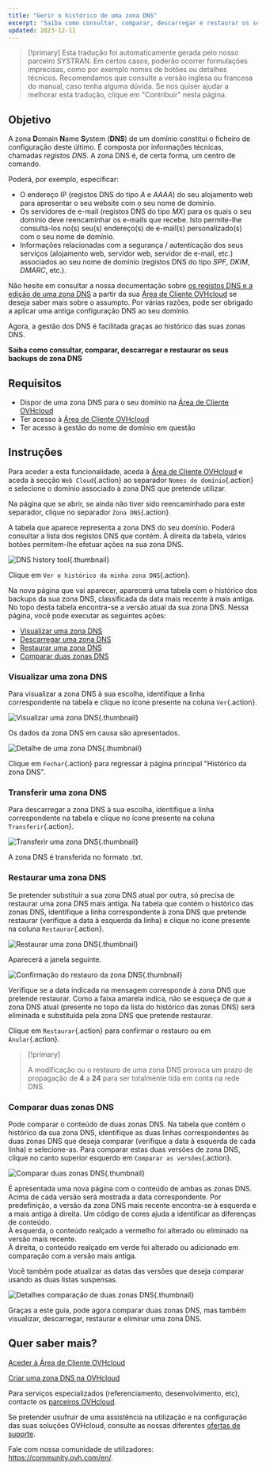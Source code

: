 ```yaml
--- 
title: "Gerir o histórico de uma zona DNS"
excerpt: "Saiba como consultar, comparar, descarregar e restaurar os seus backups de zona DNS"
updated: 2023-12-11
--- 
```


> [!primary]
> Esta tradução foi automaticamente gerada pelo nosso parceiro SYSTRAN. Em certos casos, poderão ocorrer formulações imprecisas, como por exemplo nomes de botões ou detalhes técnicos. Recomendamos que consulte a versão inglesa ou francesa do manual, caso tenha alguma dúvida. Se nos quiser ajudar a melhorar esta tradução, clique em "Contribuir" nesta página.
>

## Objetivo

A zona **D**omain **N**ame **S**ystem (**DNS**) de um domínio constitui o ficheiro de configuração deste último. É composta por informações técnicas, chamadas *registos DNS*. A zona DNS é, de certa forma, um centro de comando.

Poderá, por exemplo, especificar:

- O endereço IP (registos DNS do tipo *A* e *AAAA*) do seu alojamento web para apresentar o seu website com o seu nome de domínio.
- Os servidores de e-mail (registos DNS do tipo *MX*) para os quais o seu domínio deve reencaminhar os e-mails que recebe. Isto permite-lhe consultá-los no(s) seu(s) endereço(s) de e-mail(s) personalizado(s) com o seu nome de domínio.
- Informações relacionadas com a segurança / autenticação dos seus serviços (alojamento web, servidor web, servidor de e-mail, etc.) associados ao seu nome de domínio (registos DNS do tipo *SPF*, *DKIM*, *DMARC*, etc.).

Não hesite em consultar a nossa documentação sobre [os registos DNS e a edição de uma zona DNS](/pages/web_cloud/domains/dns_zone_edit) a partir da sua [Área de Cliente OVHcloud](https://www.ovh.com/auth/?action=gotomanager&from=https://www.ovh.pt/&ovhSubsidiary=pt) se deseja saber mais sobre o assumpto.
Por várias razões, pode ser obrigado a aplicar uma antiga configuração DNS ao seu domínio.

Agora, a gestão dos DNS é facilitada graças ao histórico das suas zonas DNS.

**Saiba como consultar, comparar, descarregar e restaurar os seus backups de zona DNS**

## Requisitos

- Dispor de uma zona DNS para o seu domínio na [Área de Cliente OVHcloud](https://www.ovh.com/auth/?action=gotomanager&from=https://www.ovh.pt/&ovhSubsidiary=pt)
- Ter acesso à [Área de Cliente OVHcloud](https://www.ovh.com/auth/?action=gotomanager&from=https://www.ovh.pt/&ovhSubsidiary=pt)
- Ter acesso à gestão do nome de domínio em questão

## Instruções

Para aceder a esta funcionalidade, aceda à [Área de Cliente OVHcloud](https://www.ovh.com/auth/?action=gotomanager&from=https://www.ovh.pt/&ovhSubsidiary=pt) e aceda à secção `Web Cloud`{.action} ao separador `Nomes de domínio`{.action} e selecione o domínio associado à zona DNS que pretende utilizar.

Na página que se abrir, se ainda não tiver sido reencaminhado para este separador, clique no separador `Zona DNS`{.action}.

A tabela que aparece representa a zona DNS do seu domínio. Poderá consultar a lista dos registos DNS que contém. À direita da tabela, vários botões permitem-lhe efetuar ações na sua zona DNS. 

![DNS history tool](images/dns-zone-history.png){.thumbnail}

Clique em `Ver o histórico da minha zona DNS`{.action}. 

Na nova página que vai aparecer, aparecerá uma tabela com o histórico dos backups da sua zona DNS, classificada da data mais recente à mais antiga. No topo desta tabela encontra-se a versão atual da sua zona DNS. Nessa página, você pode executar as seguintes ações:

- [Visualizar uma zona DNS](#view)
- [Descarregar uma zona DNS](#download)
- [Restaurar uma zona DNS](#restore)
- [Comparar duas zonas DNS](#compare)

### Visualizar uma zona DNS <a name="view"></a>

Para visualizar a zona DNS à sua escolha, identifique a linha correspondente na tabela e clique no ícone presente na coluna `Ver`{.action}.

![Visualizar uma zona DNS](images/visualize-dns-eyes.png){.thumbnail}

Os dados da zona DNS em causa são apresentados.

![Detalhe de uma zona DNS](images/details-dns-zone.png){.thumbnail}

Clique em `Fechar`{.action} para regressar à página principal "Histórico da zona DNS".

### Transferir uma zona DNS <a name="download"></a>

Para descarregar a zona DNS à sua escolha, identifique a linha correspondente na tabela e clique no ícone presente na coluna `Transferir`{.action}.

![Transferir uma zona DNS](images/download-dns-zone.png){.thumbnail}

A zona DNS é transferida no formato .txt.

### Restaurar uma zona DNS <a name="restore"></a>

Se pretender substituir a sua zona DNS atual por outra, só precisa de restaurar uma zona DNS mais antiga. Na tabela que contém o histórico das zonas DNS, identifique a linha correspondente à zona DNS que pretende restaurar (verifique a data à esquerda da linha) e clique no ícone presente na coluna `Restaurar`{.action}.

![Restaurar uma zona DNS](images/restore-dns-zone.png){.thumbnail}

Aparecerá a janela seguinte.

![Confirmação do restauro da zona DNS](images/confirmation-restore-dns-zone.png){.thumbnail}

Verifique se a data indicada na mensagem corresponde à zona DNS que pretende restaurar. Como a faixa amarela indica, não se esqueça de que a zona DNS atual (presente no topo da lista do histórico das zonas DNS) será eliminada e substituída pela zona DNS que pretende restaurar.

Clique em `Restaurar`{.action} para confirmar o restauro ou em `Anular`{.action}.

> [!primary]
>
> A modificação ou o restauro de uma zona DNS provoca um prazo de propagação de **4** a **24** para ser totalmente tida em conta na rede DNS.
>

### Comparar duas zonas DNS <a name="compare"></a>

Pode comparar o conteúdo de duas zonas DNS. Na tabela que contém o histórico da sua zona DNS, identifique as duas linhas correspondentes às duas zonas DNS que deseja comparar (verifique a data à esquerda de cada linha) e selecione-as. Para comparar estas duas versões de zona DNS, clique no canto superior esquerdo em `Comparar as versões`{.action}.

![Comparar duas zonas DNS](images/compare-two-dns-zone.png){.thumbnail}

É apresentada uma nova página com o conteúdo de ambas as zonas DNS. Acima de cada versão será mostrada a data correspondente. Por predefinição, a versão da zona DNS mais recente encontra-se à esquerda e a mais antiga à direita. Um código de cores ajuda a identificar as diferenças de conteúdo.<br>
À esquerda, o conteúdo realçado a vermelho foi alterado ou eliminado na versão mais recente.<br>
À direita, o conteúdo realçado em verde foi alterado ou adicionado em comparação com a versão mais antiga. 

Você também pode atualizar as datas das versões que deseja comparar usando as duas listas suspensas.

![Detalhes comparação de duas zonas DNS](images/compare-dns-zone-details.png){.thumbnail}

Graças a este guia, pode agora comparar duas zonas DNS, mas também visualizar, descarregar, restaurar e eliminar uma zona DNS.

## Quer saber mais?

[Aceder à Área de Cliente OVHcloud](/pages/account_and_service_management/account_information/ovhcloud-account-login)

[Criar uma zona DNS na OVHcloud](/pages/web_cloud/domains/dns_zone_create)

Para serviços especializados (referenciamento, desenvolvimento, etc), contacte os [parceiros OVHcloud](https://partner.ovhcloud.com/pt/directory/).

Se pretender usufruir de uma assistência na utilização e na configuração das suas soluções OVHcloud, consulte as nossas diferentes [ofertas de suporte](https://www.ovhcloud.com/pt/support-levels/).

Fale com nossa comunidade de utilizadores: <https://community.ovh.com/en/>.